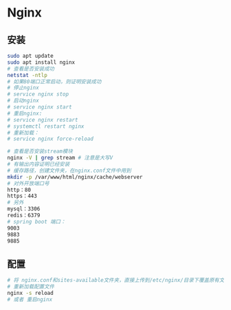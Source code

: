 <!--
 * @Author: jackning 270580156@qq.com
 * @Date: 2024-06-19 22:51:02
 * @LastEditors: jackning 270580156@qq.com
 * @LastEditTime: 2024-06-19 23:16:09
 * @Description: bytedesk.com https://github.com/Bytedesk/bytedesk
 *   Please be aware of the BSL license restrictions before installing Bytedesk IM – 
 *  selling, reselling, or hosting Bytedesk IM as a service is a breach of the terms and automatically terminates your rights under the license. 
 *  仅支持企业内部员工自用，严禁私自用于销售、二次销售或者部署SaaS方式销售 
 *  Business Source License 1.1: https://github.com/Bytedesk/bytedesk/blob/main/LICENSE 
 *  contact: 270580156@qq.com 
 *  联系：270580156@qq.com
 * Copyright (c) 2024 by bytedesk.com, All Rights Reserved. 
-->
# Nginx

## 安装

``` bash
sudo apt update
sudo apt install nginx
# 查看是否安装成功
netstat -ntlp
# 如果80端口正常启动，则证明安装成功
# 停止nginx
# service nginx stop
# 启动nginx
# service nginx start
# 重启nginx:
# service nginx restart
# systemctl restart nginx
# 重新加载：
# service nginx force-reload
```

```bash
# 查看是否安装stream模块
nginx -V | grep stream # 注意是大写V
# 有输出内容证明已经安装
# 缓存路径，创建文件夹，在nginx.conf文件中用到
mkdir -p /var/www/html/nginx/cache/webserver
# 对外开放端口号
http：80
https：443
# 另外
mysql：3306
redis：6379
# spring boot 端口：
9003
9883
9885
```

## 配置

``` bash
# 将 nginx.conf和sites-available文件夹，直接上传到/etc/nginx/目录下覆盖原有文件
# 重新加载配置文件
nginx -s reload
# 或者 重启nginx
```
